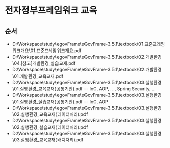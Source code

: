 # 전자정부프레임워크 교육

## 순서
- ‪D:\Workspace\study\egovFrame\eGovFrame-3.5.1\textbook\01.표준프레임워크개요\01.표준프레임워크개요.pdf
- ‪D:\Workspace\study\egovFrame\eGovFrame-3.5.1\textbook\02.개발환경\04.[참고]개발환경_실습교재.pdf
- ‪D:\Workspace\study\egovFrame\eGovFrame-3.5.1\textbook\02.개발환경\01.개발환경_교육교재.pdf
- ‪D:\Workspace\study\egovFrame\eGovFrame-3.5.1\textbook\03.실행환경\01.실행환경_교육교재(공통기반).pdf
-- IoC, AOP, ..., Spring Security, ...
- ‪D:\Workspace\study\egovFrame\eGovFrame-3.5.1\textbook\03.실행환경\01.실행환경_실습교재(공통기반).pdf
-- IoC, AOP
- ‪D:\Workspace\study\egovFrame\eGovFrame-3.5.1\textbook\03.실행환경\02.실행환경_교육교재(데이터처리).pdf
- ‪D:\Workspace\study\egovFrame\eGovFrame-3.5.1\textbook\03.실행환경\02.실행환경_실습교재(데이터처리).pdf
- ‪D:\Workspace\study\egovFrame\eGovFrame-3.5.1\textbook\03.실행환경\03.실행환경_교육교재(배치처리).pdf